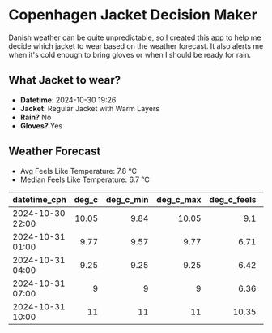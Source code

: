 
# Copenhagen Jacket Decision Maker

Danish weather can be quite unpredictable, so I created this app to help me decide which jacket to wear based on the weather forecast. 
It also alerts me when it's cold enough to bring gloves or when I should be ready for rain.

## What Jacket to wear?

- **Datetime**: 2024-10-30 19:26
- **Jacket**: Regular Jacket with Warm Layers
- **Rain?** No
- **Gloves?** Yes

## Weather Forecast
- Avg Feels Like Temperature: 7.8 °C
- Median Feels Like Temperature: 6.7 °C

| datetime_cph     |   deg_c |   deg_c_min |   deg_c_max |   deg_c_feels | weather   | wind   | rain   |
|:-----------------|--------:|------------:|------------:|--------------:|:----------|:-------|:-------|
| 2024-10-30 22:00 |   10.05 |        9.84 |       10.05 |          9.1  | Clouds    | High   | None   |
| 2024-10-31 01:00 |    9.77 |        9.57 |        9.77 |          6.71 | Clouds    | High   | None   |
| 2024-10-31 04:00 |    9.25 |        9.25 |        9.25 |          6.42 | Clouds    | High   | None   |
| 2024-10-31 07:00 |    9    |        9    |        9    |          6.36 | Clouds    | Low    | None   |
| 2024-10-31 10:00 |   11    |       11    |       11    |         10.35 | Clouds    | High   | None   |
        
